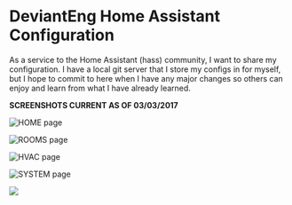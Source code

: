 # DeviantEng Home Assistant Configuration

As a service to the Home Assistant (hass) community, I want to share my configuration.  I have a local git server that I store my configs in for myself, but I hope to commit to here when I have any major changes so others can enjoy and learn from what I have already learned.

**SCREENSHOTS CURRENT AS OF 03/03/2017**

![HOME page](/screenshots/tab1-v3.png?raw=true "Tab 1")  

![ROOMS page](/screenshots/tab2-v3.png?raw=true "Tab 2")  

![HVAC page](/screenshots/tab3-v3.png?raw=true "Tab 3")  

![SYSTEM page](/screenshots/tab4-v3.png?raw=true "Tab 4")  

<kbd>
  <img src="/screenshots/tab1-v3.png?raw=true">  
</kbd>